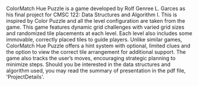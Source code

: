 ColorMatch Hue Puzzle is a game developed by Rolf Genree L. Garces as his final project for CMSC 122: Data Structures and Algorithm I.
This is inspired by Color Puzzle and all the level configuration are taken from the game.
This game features dynamic grid challenges with varied grid sizes and randomized tile placements at each level. 
Each level also includes some immovable, correctly placed tiles to guide players. 
Unlike similar games, ColorMatch Hue Puzzle offers a hint system with optional, 
limited clues and the option to view the correct tile arrangement for additional support. 
The game also tracks the user’s moves, encouraging strategic planning to minimize steps. 
Should you be interested in the data structures and algorithm used, you may read the summary of presentation in the pdf file, 'ProjectDetails'.
